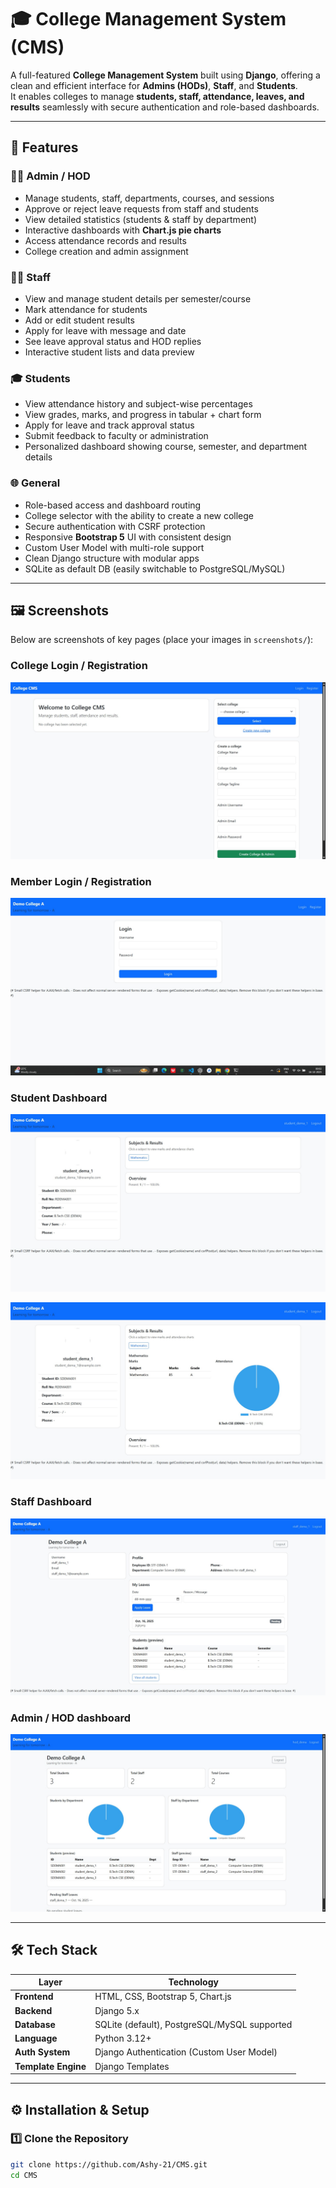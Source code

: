 # 🎓 College Management System (CMS)

A full-featured **College Management System** built using **Django**, offering a clean and efficient interface for **Admins (HODs)**, **Staff**, and **Students**.  
It enables colleges to manage **students, staff, attendance, leaves, and results** seamlessly with secure authentication and role-based dashboards.

---

## 🚀 Features

### 👨‍💼 Admin / HOD
- Manage students, staff, departments, courses, and sessions  
- Approve or reject leave requests from staff and students  
- View detailed statistics (students & staff by department)  
- Interactive dashboards with **Chart.js pie charts**  
- Access attendance records and results  
- College creation and admin assignment  

### 👩‍🏫 Staff
- View and manage student details per semester/course  
- Mark attendance for students  
- Add or edit student results  
- Apply for leave with message and date  
- See leave approval status and HOD replies  
- Interactive student lists and data preview  

### 🎓 Students
- View attendance history and subject-wise percentages  
- View grades, marks, and progress in tabular + chart form  
- Apply for leave and track approval status  
- Submit feedback to faculty or administration  
- Personalized dashboard showing course, semester, and department details  

### 🌐 General
- Role-based access and dashboard routing  
- College selector with the ability to create a new college  
- Secure authentication with CSRF protection  
- Responsive **Bootstrap 5** UI with consistent design  
- Custom User Model with multi-role support  
- Clean Django structure with modular apps  
- SQLite as default DB (easily switchable to PostgreSQL/MySQL)  

---

## 🖼️ Screenshots

Below are screenshots of key pages (place your images in `screenshots/`):

### College Login / Registration
![Login Page](screenshots/CMS_Login-page_1.jpg)

### Member Login / Registration
![Login Page](screenshots/CMS_Login-page_2.jpg)

### Student Dashboard
![Student Dashboard](screenshots/CMS_Student-page_1.jpg)

![Student Dashboard](screenshots/CMS_Student-page_2.jpg)

### Staff Dashboard
![Staff Dashboard](screenshots/CMS_Staff-page.jpg)

### Admin / HOD dashboard
![Admin Dashboard](screenshots/CMS_HOD-page.jpg)

---

## 🛠️ Tech Stack

| Layer | Technology |
|-------|-------------|
| **Frontend** | HTML, CSS, Bootstrap 5, Chart.js |
| **Backend** | Django 5.x |
| **Database** | SQLite (default), PostgreSQL/MySQL supported |
| **Language** | Python 3.12+ |
| **Auth System** | Django Authentication (Custom User Model) |
| **Template Engine** | Django Templates |

---

## ⚙️ Installation & Setup

### 1️⃣ Clone the Repository
```bash
git clone https://github.com/Ashy-21/CMS.git
cd CMS
